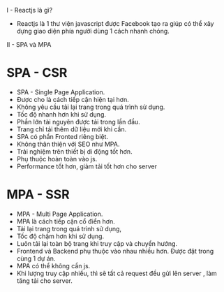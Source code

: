 I - Reactjs là gì?

- Reactjs là 1 thư viện javascript được Facebook tạo ra giúp có thể xây dựng giao diện phía người
  dùng 1 cách nhanh chóng.

II - SPA và MPA

# SPA - CSR

- SPA - Single Page Application.
- Được cho là cách tiếp cận hiện tại hơn.
- Không yêu cầu tải lại trang trong quá trình sử dụng.
- Tốc độ nhanh hơn khi sử dụng.
- Phần lớn tài nguyên được tải trong lần đầu.
- Trang chỉ tải thêm dữ liệu mới khi cần.
- SPA có phần Fronted riêng biệt.
- Không thân thiện với SEO như MPA.
- Trải nghiệm trên thiết bị di động tốt hơn.
- Phụ thuộc hoàn toàn vào js.
- Performance tốt hơn, giảm tải tốt hơn cho server

# MPA - SSR

- MPA - Multi Page Application.
- MPA là cách tiếp cận cổ điển hơn.
- Tải lại trang trong quá trình sử dụng,
- Tốc độ chậm hơn khi sử dụng.
- Luôn tải lại toàn bộ trang khi truy cập và chuyển hướng.
- Frontend và Backend phụ thuộc vào nhau nhiều hơn. Được đặt trong cùng 1 dự án.
- MPA có thể không cần js.
- Khi lượng truy cập nhiều, thì sẽ tất cả request đều gửi lên server , làm tăng tải cho server.
